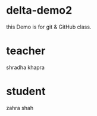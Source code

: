 # delta-demo2
this Demo is for git &amp; GitHub class.

# teacher
shradha khapra
# student 
zahra shah
